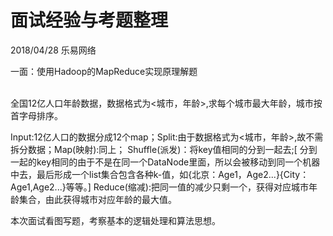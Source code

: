 # 面试经验与考题整理

<p>2018/04/28 乐易网络</p>
<p>一面：使用Hadoop的MapReduce实现原理解题</p><br />
全国12亿人口年龄数据，数据格式为<城市，年龄>,求每个城市最大年龄，城市按首字母排序。

Input:12亿人口的数据分成12个map；Split:由于数据格式为<城市，年龄>,故不需拆分数据；Map(映射):同上；
Shuffle(派发)：将key值相同的分到一起去;[ 分到一起的key相同的由于不是在同一个DataNode里面，所以会被移动到同一个机器中去，最后形成一个list集合包含各种k-值，如{北京：Age1，Age2...}{City：Age1,Age2...}等等。] Reduce(缩减):把同一值的减少只剩一个，获得对应城市年龄集合，由此获得城市对应年龄的最大值。

本次面试看图写题，考察基本的逻辑处理和算法思想。
